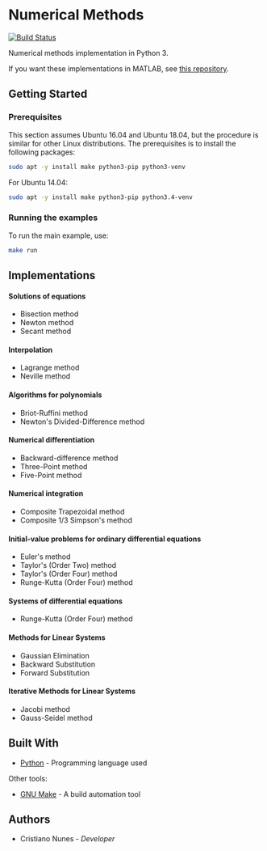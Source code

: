 # Numerical Methods

[![Build Status](https://travis-ci.org/cfgnunes/numerical-methods-python.svg?branch=master)](https://travis-ci.org/cfgnunes/numerical-methods-python)

Numerical methods implementation in Python 3.

If you want these implementations in MATLAB, see [this repository](https://github.com/cfgnunes/numerical-methods-matlab).

## Getting Started

### Prerequisites

This section assumes Ubuntu 16.04 and Ubuntu 18.04, but the procedure is similar for other Linux distributions. The prerequisites is to install the following packages:

```sh
sudo apt -y install make python3-pip python3-venv
```

For Ubuntu 14.04:

```sh
sudo apt -y install make python3-pip python3.4-venv
```

### Running the examples

To run the main example, use:

```sh
make run
```

## Implementations

#### Solutions of equations

* Bisection method
* Newton method
* Secant method

#### Interpolation

* Lagrange method
* Neville method

#### Algorithms for polynomials

* Briot-Ruffini method
* Newton's Divided-Difference method

#### Numerical differentiation

* Backward-difference method
* Three-Point method
* Five-Point method

#### Numerical integration

* Composite Trapezoidal method
* Composite 1/3 Simpson's method

#### Initial-value problems for ordinary differential equations

* Euler's method
* Taylor's (Order Two) method
* Taylor's (Order Four) method
* Runge-Kutta (Order Four) method

#### Systems of differential equations

* Runge-Kutta (Order Four) method

#### Methods for Linear Systems

* Gaussian Elimination
* Backward Substitution
* Forward Substitution

#### Iterative Methods for Linear Systems

* Jacobi method
* Gauss-Seidel method

## Built With

* [Python](https://www.python.org/) - Programming language used

Other tools:

* [GNU Make](https://www.gnu.org/software/make/) - A build automation tool

## Authors

* Cristiano Nunes - *Developer*
